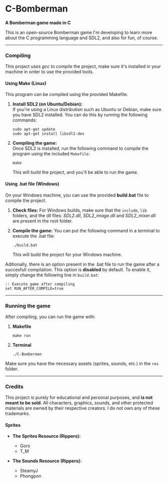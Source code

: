 # C-Bomberman
**A Bomberman game made in C**

This is an open-source Bomberman game I'm developing to learn more about the C programming language and SDL2, and also for fun, of course.

---

### Compiling

This project uses *gcc* to compile the project, make sure it's installed in your machine in order to use the provided tools.

#### Using Make (Linux)
This program can be compiled using the provided Makefile.

1. **Install SDL2 (on Ubuntu/Debian):**  
If you're using a Linux distribution such as Ubuntu or Debian, make sure you have SDL2 installed. You can do this by running the following commands:

    ~~~
    sudo apt-get update  
    sudo apt-get install libsdl2-dev
    ~~~

2. **Compiling the game:**  
Once SDL2 is installed, run the following command to compile the program using the included `Makefile`:

    ~~~
    make
    ~~~

   This will build the project, and you'll be able to run the game.

#### Using .bat file (Windows)

On your Windows machine, you can use the provided **build.bat** file to compile the project.

1. **Check files:**
For Windows builds, make sure that the `include`, `lib` folders, and the dll files: *SDL2.dll*, *SDL2_image.dll* and *SDL2_mixer.dll* are present in the root folder.

2. **Compile the game:**
You can put the following command in a terminal to execute the .bat file:

    ~~~
    ./build.bat
    ~~~  
    This will build the project for your Windows machine.

Aditionally, there is an option present in the .bat file to run the game after a succesfull compilation. 
This option is **disabled** by default. To enable it, simply change the following line in `build.bat`:

  ~~~
  :: Execute game after compiling
  set RUN_AFTER_COMPILE=true
  ~~~


---

### Running the game

After compiling, you can run the game with:

1. **Makefile**
    ~~~
    make run
    ~~~
2. **Terminal**
    ~~~
    ./C-Bomberman
    ~~~

Make sure you have the necessary assets (sprites, sounds, etc.) in the `res` folder.

---

### Credits

This project is purely for educational and personal purposes, and **is not meant to be sold**. All characters, graphics, sounds, and other protected materials are owned by their respective creators. I do not own any of these trademarks.

#### Sprites
- **The Sprites Resource (Rippers):**
  - Gors
  - T_M

- **The Sounds Resource (Rippers):**
  - SteamyJ
  - Phongpon

